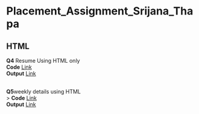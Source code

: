 # Placement_Assignment_Srijana_Thapa
## HTML<br>
**Q4** Resume Using HTML only<br>
**Code** [Link](https://github.com/Srijana1425/Placement_Assignment_Srijana_Thapa/blob/main/html/resume/index.html)<br>
**Output** [Link](http://127.0.0.1:5500/resume/index.html)<br><br>

**Q5**weekly details using  HTML <br>>
**Code** [Link](https://github.com/Srijana1425/Placement_Assignment_Srijana_Thapa/blob/main/html/resume/index.html)<br>
**Output** [Link](http://127.0.0.1:5500/resume/index.html)<br><br>
